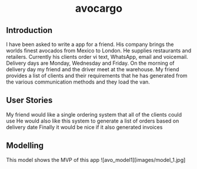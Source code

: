 <h1 align="center">avocargo</h1>

## Introduction
I have been asked to write a app for a friend. His company brings the worlds finest avocados from Mexico to London. He supplies restaurants and retailers. Currently his clients order vi text, WhatsApp, email and voicemail. 
Delivery days are Monday, Wednesday and Friday.
On the morning of delivery day my friend and the driver meet at the warehouse. My friend provides a list of clients and their requirements that he has generated from the various communication methods and they load the van.

## User Stories
My friend would like  a single ordering system that all of the clients could use
He would also like this system to generate a list of orders based on delivery date
Finally it would be nice if it also generated invoices

## Modelling
This model shows the MVP of this app
![avo_model1][images/model_1.jpg]
